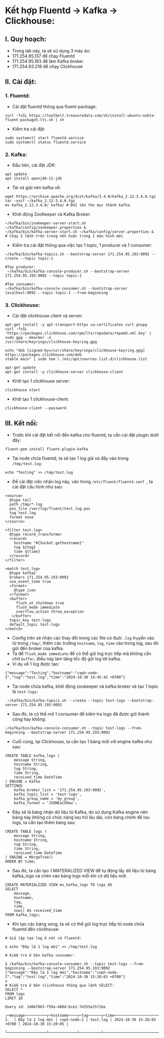 # Kết hợp Fluentd -> Kafka -> Clickhouse:

## I. Quy hoạch:
- Trong lab này, ta sẽ sử dụng 3 máy ảo:
- 171.254.95.137 để chạy Fluentd
- 171.254.95.193 để làm Kafka broker
- 171.254.93.218 để chạy Clickhouse

## II. Cài đặt:
### 1. Fluentd:
- Cài đặt fluentd thông qua fluent-package:

```
curl -fsSL https://toolbelt.treasuredata.com/sh/install-ubuntu-noble-fluent-package5-lts.sh | sh
```
- Kiểm tra cài đặt:
```
sudo systemctl start fluentd.service
sudo systemctl status fluentd.service
```
### 2. Kafka:
- Đầu tiên, cài đặt JDK:
```
apt update
apt install openjdk-11-jdk
```
- Tải và giải nén kafka về:
```
wget https://archive.apache.org/dist/kafka/3.4.0/kafka_2.12-3.4.0.tgz
tar -xvzf ~/kafka_2.12-3.4.0.tgz
mv kafka_2.12-3.4.0/ kafka/ # Đổi tên thư mục thành kafka.
```
-  Khởi động ZooKeeper và Kafka Broker:
```
~/kafka/bin/zookeeper-server-start.sh ~/kafka/config/zookeeper.properties &
~/kafka/bin/kafka-server-start.sh ~/kafka/config/server.properties &
# Chạy 2 lệnh trên trong nền hoặc trong 1 màn hình mới
```
- Kiểm tra cài đặt thông qua việc tạo 1 topic, 1 producer và 1 consumer:
```
~/kafka/bin/kafka-topics.sh --bootstrap-server 171.254.95.193:9092 --create --topic topic-1

#Tạo producer: 
 ~/kafka/bin/kafka-console-producer.sh --bootstrap-server 171.254.95.193:9092 --topic topic-1

#Tạo consumer:
~/kafka/bin/kafka-console-consumer.sh --bootstrap-server localhost:9092 --topic topic-1 --from-beginning
```
### 3. Clickhouse:

- Cài đặt clickhouse client và server:
```
apt-get install -y apt-transport-https ca-certificates curl gnupg
curl -fsSL 'https://packages.clickhouse.com/rpm/lts/repodata/repomd.xml.key' | sudo gpg --dearmor -o
/usr/share/keyrings/clickhouse-keyring.gpg

echo "deb [signed-by=/usr/share/keyrings/clickhouse-keyring.gpg] https://packages.clickhouse.com/deb
stable main" | sudo tee \ /etc/apt/sources.list.d/clickhouse.list

apt-get update
apt-get install -y clickhouse-server clickhouse-client
```
- Khởi tạo 1 clickhouse server:
```
clickhouse start
```
- Khởi tạo 1 clickhouse-client:
```
clickhouse-client --password
```
## III. Kết nối:
- Trước khi cài đặt kết nối đến kafka cho fluentd, ta cần cài đặt plugin dưới đây:
```
fluent-gem install fluent-plugin-kafka  
```
- Tại node chứa fluentd, ta sẽ tạo 1 log giả và đẩy vào trong `/tmp/test.log`:
```
echo "Testing" >> /tmp/test.log
```
- Để cài đặt việc nhận log này, vào trong `/etc/fluent/fluentd.conf `, ta cài đặt cấu hình như sau:
```
<source>
  @type tail
  path /tmp/*.log
  pos_file /var/log/fluent/test.log.pos
  tag test.log
  format none
</source>

<filter test.log>
  @type record_transformer
  <record>
    hostname "#{Socket.gethostname}"
    tag ${tag}
    time ${time}
  </record>
</filter>

<match test.log>
  @type kafka2
  brokers 171.254.95.193:9092
  use_event_time true
  <format>
    @type json
  </format>
  <buffer>
     flush_at_shutdown true
     flush_mode immediate
     overflow_action throw_exception
   </buffer>
  topic_key test-logs
  default_topic test-logs
</match>
```
- Config trên sẽ nhận các thay đổi trong các file có đuôi `.log` truyền vào từ trong `/tmp/`, thêm các trường `hostname`, `tag`, `time` vào trong log, sau đó gửi đến broker của kafka.
- Ta để `flush_mode immediate` để có thể gửi log trực tiếp mà không cần chờ `buffer`, điều này làm tăng tốc độ gửi log tới kafka.
- Ví dụ về 1 log được tạo:
```
{"message":"Testing","hostname":"ceph-node-2","tag":"test.log","time":"2024-10-30 14:45:42 +0700"}
```
- Tại node chứa kafka, khởi động zookeeper và kafka broker và tạo 1 topic là `test-logs`:
```
 ~/kafka/bin/kafka-topics.sh --create --topic test-logs --bootstrap-server 171.254.95.193:9092
```
- Sau đó, ta có thể mở 1 consumer để kiểm tra logs đã được gửi thành công hay không:
```
~/kafka/bin/kafka-console-consumer.sh --topic test-logs --from-beginning --bootstrap-server 171.254.95.193:9092
```
- Cuối cùng, tại Clickhouse, ta cần tạo 1 bảng mới với engine kafka như sau:
```
CREATE TABLE kafka_logs (
    message String,
    hostname String,
    tag String,
    time String,
    received_time DateTime
) ENGINE = Kafka
SETTINGS
    kafka_broker_list = '171.254.95.193:9092',
    kafka_topic_list = 'test-logs',
    kafka_group_name = 'my_group',
    kafka_format = 'JSONEachRow';
```
- Đây sẽ là bảng nhận dữ liệu từ Kafka, do sử dụng Kafka engine nên bảng này không có chức năng lưu trữ lâu dài, còn bảng chính để lưu logs, ta cần tạo thêm bảng sau:
```
CREATE TABLE logs (
    message String,
    hostname String,
    tag String,
    time String,
    received_time DateTime
) ENGINE = MergeTree()
ORDER BY time;
```
- Sau đó, ta cần tạo 1 MATERALIZED VIEW để tự động lấy dữ liệu từ bảng kafka_logs và chèn vào bảng logs mỗi khi có dữ liệu mới.
```
CREATE MATERIALIZED VIEW mv_kafka_logs TO logs AS
SELECT
    message,
    hostname,
    tag,
    time,
    now() AS received_time
FROM kafka_logs;
```
- Khi tạo các bảng xong, ta sẽ có thể gửi log trực tiếp từ node chứa fluentd đến clickhouse:

```
# Giả lập tạo log ở nút có fluentd:

$ echo "Đây là 1 log mới" >> /tmp/test.log

# Kiểm tra ở bên kafka consumer:

$ /kafka/bin/kafka-console-consumer.sh --topic test-logs --from-beginning --bootstrap-server 171.254.95.193:9092
{"message":"Đây là 1 log mới","hostname":"ceph-node-2","tag":"test.log","time":"2024-10-30 15:20:03 +0700"}
x
# Kiểm tra ở bên clickhouse thông qua lệnh SELECT:
SELECT *
FROM logs
LIMIT 10

Query id: 1d66f863-f59a-406d-bce1-7d155e1571be
    ┌─message──────────┬─hostname────┬─tag──────┬─time──────────────────────┬───────received_time─┐
1.  │ Đây là 1 log mới │ ceph-node-2 │ test.log │ 2024-10-30 15:20:03 +0700 │ 2024-10-30 15:20:05 │
    └──────────────────┴─────────────┴──────────┴───────────────────────────┴─────────────────────┘
```
